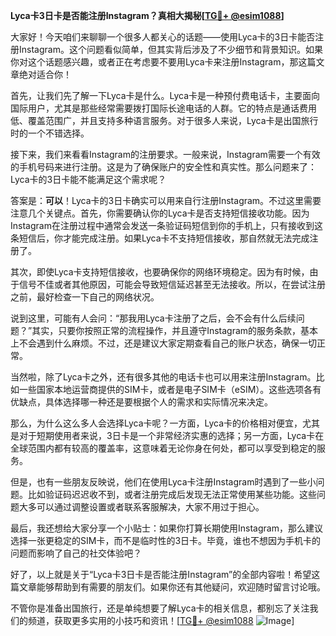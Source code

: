 **Lyca卡3日卡是否能注册Instagram？真相大揭秘[[TG💪+ @esim1088](https://t.me/s/esim1088)]**

大家好！今天咱们来聊聊一个很多人都关心的话题——使用Lyca卡的3日卡能否注册Instagram。这个问题看似简单，但其实背后涉及了不少细节和背景知识。如果你对这个话题感兴趣，或者正在考虑要不要用Lyca卡来注册Instagram，那这篇文章绝对适合你！

首先，让我们先了解一下Lyca卡是什么。Lyca卡是一种预付费电话卡，主要面向国际用户，尤其是那些经常需要拨打国际长途电话的人群。它的特点是通话费用低、覆盖范围广，并且支持多种语言服务。对于很多人来说，Lyca卡是出国旅行时的一个不错选择。

接下来，我们来看看Instagram的注册要求。一般来说，Instagram需要一个有效的手机号码来进行注册。这是为了确保账户的安全性和真实性。那么问题来了：Lyca卡的3日卡能不能满足这个需求呢？

答案是：**可以**！Lyca卡的3日卡确实可以用来自行注册Instagram。不过这里需要注意几个关键点。首先，你需要确认你的Lyca卡是否支持短信接收功能。因为Instagram在注册过程中通常会发送一条验证码短信到你的手机上，只有接收到这条短信后，你才能完成注册。如果Lyca卡不支持短信接收，那自然就无法完成注册了。

其次，即使Lyca卡支持短信接收，也要确保你的网络环境稳定。因为有时候，由于信号不佳或者其他原因，可能会导致短信延迟甚至无法接收。所以，在尝试注册之前，最好检查一下自己的网络状况。

说到这里，可能有人会问：“那我用Lyca卡注册了之后，会不会有什么后续问题？”其实，只要你按照正常的流程操作，并且遵守Instagram的服务条款，基本上不会遇到什么麻烦。不过，还是建议大家定期查看自己的账户状态，确保一切正常。

当然啦，除了Lyca卡之外，还有很多其他的电话卡也可以用来注册Instagram。比如一些国家本地运营商提供的SIM卡，或者是电子SIM卡（eSIM）。这些选项各有优缺点，具体选择哪一种还是要根据个人的需求和实际情况来决定。

那么，为什么这么多人会选择Lyca卡呢？一方面，Lyca卡的价格相对便宜，尤其是对于短期使用者来说，3日卡是一个非常经济实惠的选择；另一方面，Lyca卡在全球范围内都有较高的覆盖率，这意味着无论你身在何处，都可以享受到稳定的服务。

但是，也有一些朋友反映说，他们在使用Lyca卡注册Instagram时遇到了一些小问题。比如验证码迟迟收不到，或者注册完成后发现无法正常使用某些功能。这些问题大多可以通过调整设置或者联系客服解决，大家不用过于担心。

最后，我还想给大家分享一个小贴士：如果你打算长期使用Instagram，那么建议选择一张更稳定的SIM卡，而不是临时性的3日卡。毕竟，谁也不想因为手机卡的问题而影响了自己的社交体验吧？

好了，以上就是关于“Lyca卡3日卡是否能注册Instagram”的全部内容啦！希望这篇文章能够帮助到有需要的朋友们。如果你还有其他疑问，欢迎随时留言讨论哦。

不管你是准备出国旅行，还是单纯想要了解Lyca卡的相关信息，都别忘了关注我们的频道，获取更多实用的小技巧和资讯！[[TG💪+ @esim1088](https://t.me/s/esim1088) ![Image](https://i.postimg.cc/4NQfJmqS/Snipaste-2025-05-13-00-14-12.png)]